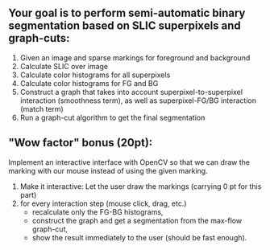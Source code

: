 ## Your goal is to perform semi-automatic binary segmentation based on SLIC superpixels and graph-cuts:
1. Given an image and sparse markings for foreground and background
2. Calculate SLIC over image
3. Calculate color histograms for all superpixels
4. Calculate color histograms for FG and BG
5. Construct a graph that takes into account superpixel-to-superpixel interaction (smoothness term), as well as superpixel-FG/BG interaction (match term)
6. Run a graph-cut algorithm to get the final segmentation
 
## "Wow factor" bonus (20pt):
Implement an interactive interface with OpenCV so that we can draw the marking with our mouse instead of using the given marking. 
1. Make it interactive: Let the user draw the markings (carrying 0 pt for this part)
2. for every interaction step (mouse click, drag, etc.)
    * recalculate only the FG-BG histograms,
    * construct the graph and get a segmentation from the max-flow graph-cut,
    * show the result immediately to the user (should be fast enough).
